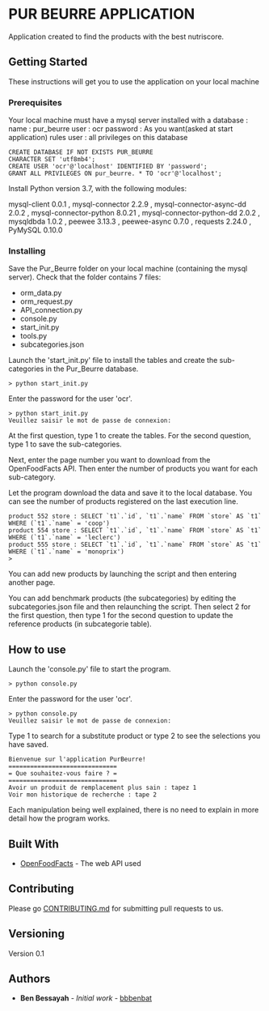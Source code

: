 # PUR BEURRE  APPLICATION

Application created to find the products with the best nutriscore.

## Getting Started

These instructions will get you to use the application on your local machine

### Prerequisites

Your local machine must have a mysql server installed with a database :
name : pur_beurre
user : ocr
password : As you want(asked at start application)
rules user : all privileges on this database

```
CREATE DATABASE IF NOT EXISTS PUR_BEURRE
CHARACTER SET 'utf8mb4';
CREATE USER 'ocr'@'localhost' IDENTIFIED BY 'password';
GRANT ALL PRIVILEGES ON pur_beurre. * TO 'ocr'@'localhost';
```
Install Python version 3.7, with the following modules:

mysql-client 0.0.1 ,
mysql-connector 2.2.9 ,
mysql-connector-async-dd 2.0.2 ,
mysql-connector-python 8.0.21 ,
mysql-connector-python-dd 2.0.2 ,
mysqldbda 1.0.2 ,
peewee 3.13.3 ,
peewee-async 0.7.0 ,
requests 2.24.0 ,
PyMySQL 0.10.0 

### Installing

Save the Pur_Beurre folder on your local machine (containing the mysql server).
Check that the folder contains 7 files:
- orm_data.py
- orm_request.py
- API_connection.py
- console.py
- start_init.py
- tools.py
- subcategories.json

Launch the 'start_init.py' file to install the tables and create the sub-categories in the Pur_Beurre database.

```
> python start_init.py
```
Enter the password for the user 'ocr'.
```
> python start_init.py
Veuillez saisir le mot de passe de connexion:
```

At the first question, type 1 to create the tables.
For the second question, type 1 to save the sub-categories.

Next, enter the page number you want to download from the OpenFoodFacts API.
Then enter the number of products you want for each sub-category.

Let the program download the data and save it to the local database.
You can see the number of products registered on the last execution line.
```
product 552 store : SELECT `t1`.`id`, `t1`.`name` FROM `store` AS `t1` WHERE (`t1`.`name` = 'coop')
product 554 store : SELECT `t1`.`id`, `t1`.`name` FROM `store` AS `t1` WHERE (`t1`.`name` = 'leclerc')
product 555 store : SELECT `t1`.`id`, `t1`.`name` FROM `store` AS `t1` WHERE (`t1`.`name` = 'monoprix')
>
```
You can add new products by launching the script and then entering another page.

You can add benchmark products (the subcategories) by editing the subcategories.json file and then relaunching the script.
Then select 2 for the first question, then type 1 for the second question to update the reference products (in subcategorie table).

## How to use

Launch the 'console.py' file to start the program.

```
> python console.py
```
Enter the password for the user 'ocr'.
```
> python console.py
Veuillez saisir le mot de passe de connexion:
```
Type 1 to search for a substitute product or type 2 to see the selections you have saved.
```
Bienvenue sur l'application PurBeurre!
==============================
= Que souhaitez-vous faire ? =
==============================
Avoir un produit de remplacement plus sain : tapez 1
Voir mon historique de recherche : tape 2
```

Each manipulation being well explained, there is no need to explain in more detail how the program works.

## Built With

* [OpenFoodFacts](https://wiki.openfoodfacts.org/) - The web API used

## Contributing

Please go [CONTRIBUTING.md](https://github.com/bbbenbat/Projet_5_Pur_Beurre/pulls) for submitting pull requests to us.

## Versioning

Version 0.1

## Authors

* **Ben Bessayah** - *Initial work* - [bbbenbat](https://github.com/bbbenbat)




